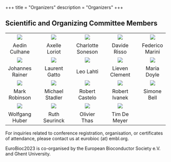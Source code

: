 +++
title = "Organizers"
description = "Organizers"
+++

## Scientific and Organizing Committee Members

|       |   |     |   |      |   |      |   |      |
|:-----:|---|:---:|---|:----:|---|:----:|---|:----:|
| ![](../img/organizers/AedinCulhane.png) | &nbsp; | ![](../img/organizers/AxelleLoriot.png) | &nbsp; | ![](../img/organizers/CharlotteSoneson.jpg) | &nbsp; | ![](../img/organizers/DavideRisso.JPG) | &nbsp; | ![](../img/organizers/FedericoMarini.png) |
| Aedin Culhane | &nbsp; | Axelle Loriot | &nbsp; | Charlotte Soneson | &nbsp; | Davide Risso | &nbsp; | Federico Marini |
| ![](../img/organizers/JohannesRainer.jpg) | &nbsp; | ![](../img/organizers/LaurentGatto.png) |  &nbsp; | ![](../img/organizers/LeoLahti.jpg)  | &nbsp; | ![](../img/organizers/LievenClement.jpeg) | &nbsp; | ![](../img/organizers/MariaDoyle.jpeg) |
| Johannes Rainer | &nbsp; | Laurent Gatto | &nbsp; | Leo Lahti | &nbsp; | Lieven Clement | &nbsp; | Maria Doyle |
| ![](../img/organizers/mark.jpg) | &nbsp; | ![](../img/organizers/MStadler_FMI0142.jpg) | &nbsp; | ![](../img/organizers/RobertCastelo.jpeg) | &nbsp; | ![](../img/organizers/ivanekr.jpg)   | &nbsp; | ![](../img/organizers/SimoneBell.jpg) |
Mark Robinson | &nbsp; | Michael Stadler | &nbsp; | Robert Castelo | &nbsp; | Robert Ivanek | &nbsp; | Simone Bell |
| ![](../img/organizers/Wolfgang_Huber.jpg) | &nbsp; | ![](../img/organizers/RuthSeurinck.png ) | &nbsp; | ![](../img/organizers/OlivierThas.png) | &nbsp; | ![](../img/organizers/TimDemeyer.png) |
| Wolfgang Huber | &nbsp; |  Ruth Seurinck | &nbsp; | Olivier Thas | &nbsp; | Tim De Meyer |

For inquiries related to conference registration, organisation, or certificates of attendance, please contact us at eurobioc (at) embl.org. 

EuroBioc2023 is co-organised by the European Bioconductor Society e.V. and Ghent University.


